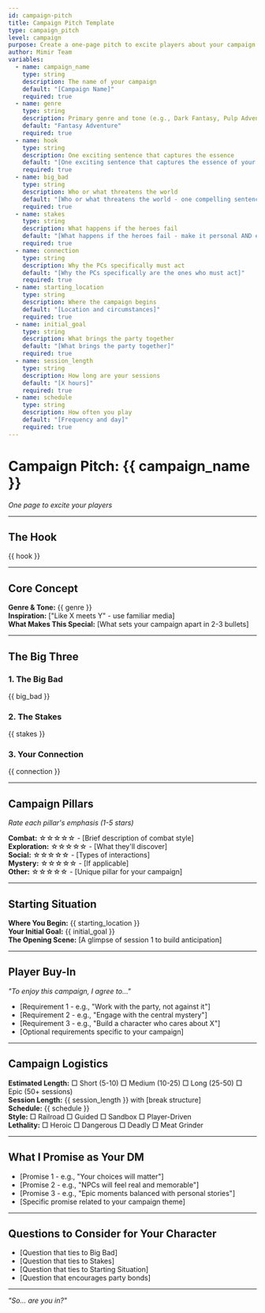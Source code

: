 ```yaml
---
id: campaign-pitch
title: Campaign Pitch Template
type: campaign_pitch
level: campaign
purpose: Create a one-page pitch to excite players about your campaign concept
author: Mimir Team
variables:
  - name: campaign_name
    type: string
    description: The name of your campaign
    default: "[Campaign Name]"
    required: true
  - name: genre
    type: string
    description: Primary genre and tone (e.g., Dark Fantasy, Pulp Adventure)
    default: "Fantasy Adventure"
    required: true
  - name: hook
    type: string
    description: One exciting sentence that captures the essence
    default: "[One exciting sentence that captures the essence of your campaign - make them lean forward]"
    required: true
  - name: big_bad
    type: string
    description: Who or what threatens the world
    default: "[Who or what threatens the world - one compelling sentence]"
    required: true
  - name: stakes
    type: string
    description: What happens if the heroes fail
    default: "[What happens if the heroes fail - make it personal AND epic]"
    required: true
  - name: connection
    type: string
    description: Why the PCs specifically must act
    default: "[Why the PCs specifically are the ones who must act]"
    required: true
  - name: starting_location
    type: string
    description: Where the campaign begins
    default: "[Location and circumstances]"
    required: true
  - name: initial_goal
    type: string
    description: What brings the party together
    default: "[What brings the party together]"
    required: true
  - name: session_length
    type: string
    description: How long are your sessions
    default: "[X hours]"
    required: true
  - name: schedule
    type: string
    description: How often you play
    default: "[Frequency and day]"
    required: true
---
```


# Campaign Pitch: {{ campaign_name }}

*One page to excite your players*

---

## The Hook
{{ hook }}

---

## Core Concept

**Genre & Tone:** {{ genre }}  
**Inspiration:** ["Like X meets Y" - use familiar media]  
**What Makes This Special:** [What sets your campaign apart in 2-3 bullets]

---

## The Big Three

### 1. The Big Bad
{{ big_bad }}

### 2. The Stakes  
{{ stakes }}

### 3. Your Connection
{{ connection }}

---

## Campaign Pillars
*Rate each pillar's emphasis (1-5 stars)*

**Combat:** ☆☆☆☆☆ - [Brief description of combat style]  
**Exploration:** ☆☆☆☆☆ - [What they'll discover]  
**Social:** ☆☆☆☆☆ - [Types of interactions]  
**Mystery:** ☆☆☆☆☆ - [If applicable]  
**Other:** ☆☆☆☆☆ - [Unique pillar for your campaign]

---

## Starting Situation

**Where You Begin:** {{ starting_location }}  
**Your Initial Goal:** {{ initial_goal }}  
**The Opening Scene:** [A glimpse of session 1 to build anticipation]

---

## Player Buy-In

*"To enjoy this campaign, I agree to..."*
- [Requirement 1 - e.g., "Work with the party, not against it"]
- [Requirement 2 - e.g., "Engage with the central mystery"]  
- [Requirement 3 - e.g., "Build a character who cares about X"]
- [Optional requirements specific to your campaign]

---

## Campaign Logistics

**Estimated Length:** □ Short (5-10) □ Medium (10-25) □ Long (25-50) □ Epic (50+ sessions)  
**Session Length:** {{ session_length }} with [break structure]  
**Schedule:** {{ schedule }}  
**Style:** □ Railroad □ Guided □ Sandbox □ Player-Driven  
**Lethality:** □ Heroic □ Dangerous □ Deadly □ Meat Grinder

---

## What I Promise as Your DM

- [Promise 1 - e.g., "Your choices will matter"]
- [Promise 2 - e.g., "NPCs will feel real and memorable"]
- [Promise 3 - e.g., "Epic moments balanced with personal stories"]
- [Specific promise related to your campaign theme]

---

## Questions to Consider for Your Character

- [Question that ties to Big Bad]
- [Question that ties to Stakes]  
- [Question that ties to Starting Situation]
- [Question that encourages party bonds]

---

*"So... are you in?"*